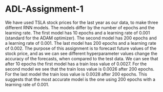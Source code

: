 # ADL-Assignment-1
We have used TSLA stock prices for the last year as our data, to make three different RNN models.
The models differ by the number of epochs and the learning rate. The first model has 10 epochs and a learning rate of 0.001 (standard for the ADAM optimizer). The second model has 200 epochs and a learning rate of 0.001. The last model has 200 epochs and a learning rate of 0.002.
The purpose of this assignment is to forecast future values of the stock price, and as we can see different hyperparameter values change the accuracy of the forecasts, when compared to the test data.
We can see that after 10 epochs the first model has a train loss value of 0.0027. For the second model we see that the train loss value is 0.0026 after 200 epochs. For the last model the train loss value is 0.0028 after 200 epochs.
This suggests that the most accurate model is the one using 200 epochs with a learning rate of 0.001.
